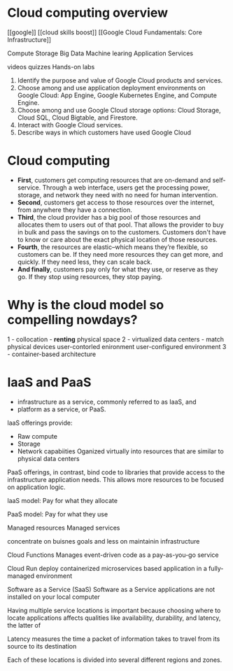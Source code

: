# Cloud computing overview
[[google]]
[[cloud skills boost]]
[[Google Cloud Fundamentals: Core Infrastructure]]

Compute
Storage
Big Data
Machine  learing
Application Services

videos
quizzes
Hands-on labs

1. Identify the purpose and value of Google Cloud products and services. 
2. Choose among and use application deployment environments on Google Cloud: App Engine, Google Kubernetes Engine, and Compute Engine.
3.  Choose among and use Google Cloud storage options: Cloud Storage, Cloud SQL, Cloud Bigtable, and Firestore. 
4. Interact with Google Cloud services. 
5. Describe ways in which customers have used Google Cloud


# Cloud computing

- **First**, customers get computing resources that are on-demand and self-service. Through a web interface, users get the processing power, storage, and network they need with no need for human intervention. 
- **Second**, customers get access to those resources over the internet, from anywhere they have a connection. 
- **Third**, the cloud provider has a big pool of those resources and allocates them to users out of that pool. That allows the provider to buy in bulk and pass the savings on to the customers. Customers don't have to know or care about the exact physical location of those resources.
- **Fourth**, the resources are elastic–which means they’re flexible, so customers can be. If they need more resources they can get more, and quickly. If they need less, they can scale back. 
- **And finally**, customers pay only for what they use, or reserve as they go. If they stop using resources, they stop paying.

# Why is the **cloud model** so compelling nowdays? 

1  - collocation - **renting** physical space
2 - virtualized data centers - match physical devices
user-contorled enironment
user-configured environment
3 - container-based architecture


# IaaS and PaaS

- infrastructure as a service, commonly referred to as IaaS, and 
- platform as a service, or PaaS.

laaS offerings provide:
- Raw compute
- Storage
- Network capabiities 
Oganized virtually into resources that are similar to physical data centers


PaaS offerings, in contrast, bind code to libraries that provide access to the infrastructure application needs. This allows more resources to be focused on application logic.

laaS model:
Pay for what they allocate

PaaS model:
Pay for what they use

Managed resources
Managed services

concentrate on buisnes goals and less on maintainin infrastructure


Cloud Functions
Manages event-driven code as a pay-as-you-go service

Cloud Run deploy containerized
microservices based application in a fully-managed environment

Software as a Service (SaaS)
Software as a Service applications are not installed on your local computer


Having multiple service locations is important because choosing where to locate applications affects qualities like availability, durability, and latency, the latter of

Latency measures the time a packet of information takes to travel from its source to its destination

Each of these locations is divided into several different regions and zones.
